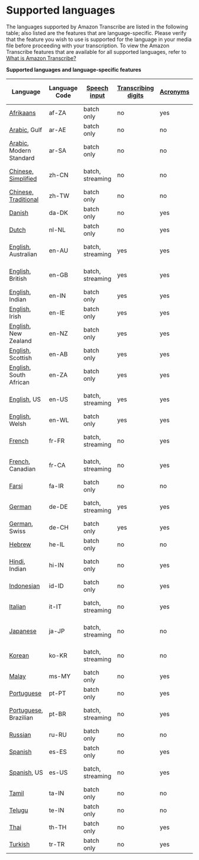 # Supported languages<a name="supported-languages"></a>

The languages supported by Amazon Transcribe are listed in the following table; also listed are the features that are language\-specific\. Please verify that the feature you wish to use is supported for the language in your media file before proceeding with your transcription\. To view the Amazon Transcribe features that are available for all supported languages, refer to [What is Amazon Transcribe?](transcribe-whatis.md)


**Supported languages and language\-specific features**  

| Language | Language Code | [Speech input](input.md) | [Transcribing digits](how-numbers.md) | [Acronyms](custom-vocabulary.md#create-vocabulary-acronym) | [Custom language models](custom-language-models.md) | [Redaction](pii-redaction.md) | [Call analytics](call-analytics.md) | 
| --- | --- | --- | --- | --- | --- | --- | --- | 
| [Afrikaans](charsets.md#char-afrikaans) | af\-ZA | batch only | no | yes | no | no | no | 
| [Arabic](charsets.md#char-arabic), Gulf | ar\-AE | batch only | no | no | no | no | yes | 
| [Arabic](charsets.md#char-arabic), Modern Standard | ar\-SA | batch only | no | no | no | no | no | 
| [Chinese, Simplified](charsets.md#char-chinese-man-cn) | zh\-CN | batch, streaming | no | no | no | no | yes \(batch only\) | 
| [Chinese, Traditional](charsets.md#char-chinese-man-tw) | zh\-TW | batch only | no | no | no | no | no | 
| [Danish](charsets.md#char-danish) | da\-DK | batch only | no | yes | no | no | no | 
| [Dutch](charsets.md#char-dutch) | nl\-NL | batch only | no | yes | no | no | no | 
| [English](charsets.md#char-english), Australian | en\-AU | batch, streaming | yes | yes | yes \(batch only\) | no | yes \(batch only\) | 
| [English](charsets.md#char-english), British | en\-GB | batch, streaming | yes | yes | yes \(batch only\) | no | yes \(batch only\) | 
| [English](charsets.md#char-english), Indian | en\-IN | batch only | yes | yes | no | no | yes | 
| [English](charsets.md#char-english), Irish | en\-IE | batch only | yes | yes | no | no | yes | 
| [English](charsets.md#char-english), New Zealand | en\-NZ | batch only | yes | yes | no | no | no | 
| [English](charsets.md#char-english), Scottish | en\-AB | batch only | yes | yes | no | no | yes | 
| [English](charsets.md#char-english), South African | en\-ZA | batch only | yes | yes | no | no | no | 
| [English](charsets.md#char-english), US | en\-US | batch, streaming | yes | yes | yes | yes | yes \(batch only\) | 
| [English](charsets.md#char-english), Welsh | en\-WL | batch only | yes | yes | no | no | yes | 
| [French](charsets.md#char-french) | fr\-FR | batch, streaming | no | yes | no | no | yes \(batch only\) | 
| [French](charsets.md#char-french), Canadian | fr\-CA | batch, streaming | no | yes | no | no | yes \(batch only\) | 
| [Farsi](charsets.md#char-farsi) | fa\-IR | batch only | no | no | no | no | no | 
| [German](charsets.md#char-german) | de\-DE | batch, streaming | yes | yes | no | no | yes \(batch only\) | 
| [German](charsets.md#char-german), Swiss | de\-CH | batch only | yes | yes | no | no | yes | 
| [Hebrew](charsets.md#char-hebrew) | he\-IL | batch only | no | no | no | no | no | 
| [Hindi](charsets.md#char-hindi), Indian | hi\-IN | batch only | no | yes | yes \(batch only\) | no | yes | 
| [Indonesian](charsets.md#char-indonesian) | id\-ID | batch only | no | yes | no | no | no | 
| [Italian](charsets.md#char-italian) | it\-IT | batch, streaming | no | yes | no | no | yes \(batch only\) | 
| [Japanese](charsets.md#char-japanese) | ja\-JP | batch, streaming | no | no | no | no | yes \(batch only\) | 
| [Korean](charsets.md#char-korean) | ko\-KR | batch, streaming | no | no | no | no | yes \(batch only\) | 
| [Malay](charsets.md#char-malay) | ms\-MY | batch only | no | yes | no | no | no | 
| [Portuguese](charsets.md#char-portuguese) | pt\-PT | batch only | no | yes | no | no | yes | 
| [Portuguese](charsets.md#char-portuguese), Brazilian | pt\-BR | batch, streaming | no | yes | no | no | yes \(batch only\) | 
| [Russian](charsets.md#char-russian) | ru\-RU | batch only | no | no | no | no | no | 
| [Spanish](charsets.md#char-spanish) | es\-ES | batch only | no | yes | no | no | yes | 
| [Spanish](charsets.md#char-spanish), US | es\-US | batch, streaming | no | yes | yes \(batch only\) | no | yes \(batch only\) | 
| [Tamil](charsets.md#char-tamil) | ta\-IN | batch only | no | no | no | no | no | 
| [Telugu](charsets.md#char-telugu) | te\-IN | batch only | no | no | no | no | no | 
| [Thai](charsets.md#char-thai) | th\-TH | batch only | no | yes | no | no | no | 
| [Turkish](charsets.md#char-turkish) | tr\-TR | batch only | no | yes | no | no | no | 